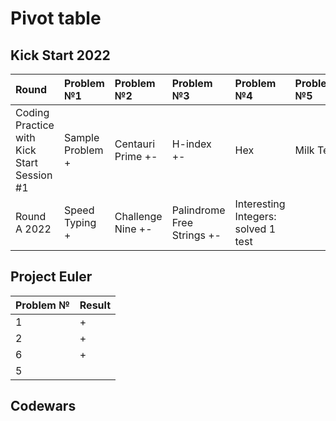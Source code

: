 # Pivot table
## Kick Start 2022
| Round                                      | Problem №1       | Problem №2        | Problem №3                 | Problem №4                          | Problem №5 |
|:-------------------------------------------|:-----------------|:------------------|:---------------------------|:------------------------------------|:-----------|
| Coding Practice with Kick Start Session #1 | Sample Problem + | Centauri Prime +- | H-index +-                 | Hex                                 | Milk Tea   |
| Round A 2022                               | Speed Typing +   | Challenge Nine +- | Palindrome Free Strings +- | Interesting Integers: solved 1 test |            |

## Project Euler
| Problem № | Result |
|-----------|--------|
| 1         | +      |
| 2         | +      |
| 6         | +      |
| 5         |        |

## Codewars